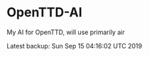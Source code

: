 # OpenTTD-AI
My AI for OpenTTD, will use primarily air

Latest backup: Sun Sep 15 04:16:02 UTC 2019
